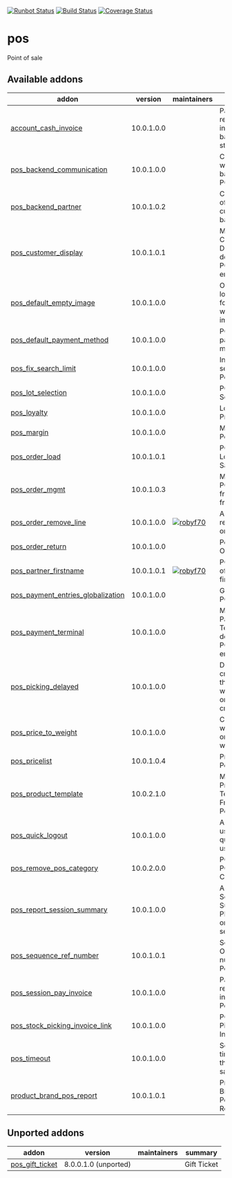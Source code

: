 [![Runbot Status](https://runbot.odoo-community.org/runbot/badge/flat/184/10.0.svg)](https://runbot.odoo-community.org/runbot/repo/github-com-oca-pos-184)
[![Build Status](https://travis-ci.org/OCA/pos.svg?branch=10.0)](https://travis-ci.org/OCA/pos)
[![Coverage Status](https://coveralls.io/repos/OCA/pos/badge.png?branch=10.0)](https://coveralls.io/r/OCA/pos?branch=10.0)

pos
===

Point of sale

[//]: # (addons)

Available addons
----------------
addon | version | maintainers | summary
--- | --- | --- | ---
[account_cash_invoice](account_cash_invoice/) | 10.0.1.0.0 |  | Pay and receive invoices from bank statements
[pos_backend_communication](pos_backend_communication/) | 10.0.1.0.0 |  | Communicate with odoo's backend from POS.
[pos_backend_partner](pos_backend_partner/) | 10.0.1.0.2 |  | Choose point of sale customers in backend
[pos_customer_display](pos_customer_display/) | 10.0.1.0.1 |  | Manage Customer Display device from POS front end
[pos_default_empty_image](pos_default_empty_image/) | 10.0.1.0.0 |  | Optimize loading time for products without image
[pos_default_payment_method](pos_default_payment_method/) | 10.0.1.0.0 |  | POS Default payment mehotd
[pos_fix_search_limit](pos_fix_search_limit/) | 10.0.1.0.0 |  | Increase search in the PoS
[pos_lot_selection](pos_lot_selection/) | 10.0.1.0.0 |  | POS Lot Selection
[pos_loyalty](pos_loyalty/) | 10.0.1.0.0 |  | Loyalty Program
[pos_margin](pos_margin/) | 10.0.1.0.0 |  | Margin on PoS Order
[pos_order_load](pos_order_load/) | 10.0.1.0.1 |  | POS Order Load and Save
[pos_order_mgmt](pos_order_mgmt/) | 10.0.1.0.3 |  | Manage old POS Orders from the frontend
[pos_order_remove_line](pos_order_remove_line/) | 10.0.1.0.0 | [![robyf70](https://github.com/robyf70.png?size=30px)](https://github.com/robyf70) | Add button to remove POS order line.
[pos_order_return](pos_order_return/) | 10.0.1.0.0 |  | Point of Sale Order Return
[pos_partner_firstname](pos_partner_firstname/) | 10.0.1.0.1 | [![robyf70](https://github.com/robyf70.png?size=30px)](https://github.com/robyf70) | POS Support of partner firstname
[pos_payment_entries_globalization](pos_payment_entries_globalization/) | 10.0.1.0.0 |  | Globalize POS Payment
[pos_payment_terminal](pos_payment_terminal/) | 10.0.1.0.0 |  | Manage Payment Terminal device from POS front end
[pos_picking_delayed](pos_picking_delayed/) | 10.0.1.0.0 |  | Delay the creation of the picking when PoS order is created
[pos_price_to_weight](pos_price_to_weight/) | 10.0.1.0.0 |  | Compute weight based on barcodes with prices
[pos_pricelist](pos_pricelist/) | 10.0.1.0.4 |  | Pricelist for Point of sale
[pos_product_template](pos_product_template/) | 10.0.2.1.0 |  | Manage Product Template in Front End Point Of Sale
[pos_quick_logout](pos_quick_logout/) | 10.0.1.0.0 |  | Allow PoS user to logout quickly after user changed
[pos_remove_pos_category](pos_remove_pos_category/) | 10.0.2.0.0 |  | POS Remove POS Category
[pos_report_session_summary](pos_report_session_summary/) | 10.0.1.0.0 |  | Adds a Session Summary PDF report on the POS session
[pos_sequence_ref_number](pos_sequence_ref_number/) | 10.0.1.0.1 |  | Sequential Order numbers for Point of sale
[pos_session_pay_invoice](pos_session_pay_invoice/) | 10.0.1.0.0 |  | Pay and receive invoices from PoS Session
[pos_stock_picking_invoice_link](pos_stock_picking_invoice_link/) | 10.0.1.0.0 |  | POS Stock Picking Invoice Link
[pos_timeout](pos_timeout/) | 10.0.1.0.0 |  | Set the timeout of the point of sale
[product_brand_pos_report](product_brand_pos_report/) | 10.0.1.0.1 |  | Product Brand in Point of Sale Report


Unported addons
---------------
addon | version | maintainers | summary
--- | --- | --- | ---
[pos_gift_ticket](pos_gift_ticket/) | 8.0.0.1.0 (unported) |  | Gift Ticket

[//]: # (end addons)
